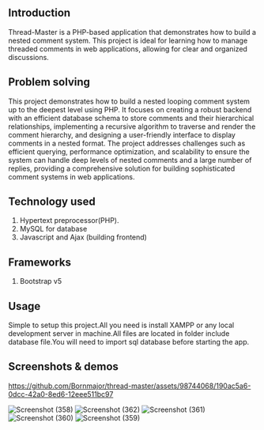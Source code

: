 ## Introduction

Thread-Master is a PHP-based application that demonstrates how to build a nested comment system. This project is ideal for learning how to manage threaded comments in web applications, allowing for clear and organized discussions.

## Problem solving
This project demonstrates how to build a nested looping comment system up to the deepest level using PHP. It focuses on creating a robust backend with an efficient database schema to store comments and their hierarchical relationships, implementing a recursive algorithm to traverse and render the comment hierarchy, and designing a user-friendly interface to display comments in a nested format. The project addresses challenges such as efficient querying, performance optimization, and scalability to ensure the system can handle deep levels of nested comments and a large number of replies, providing a comprehensive solution for building sophisticated comment systems in web applications.

## Technology used
1. Hypertext preprocessor(PHP).
2. MySQL for database
3. Javascript and Ajax (building frontend)

## Frameworks
1. Bootstrap v5

## Usage
Simple to setup this project.All you need is install XAMPP or any local development server in machine.All files are located in folder include database file.You will need to import sql database before starting the app.


## Screenshots & demos

https://github.com/Bornmajor/thread-master/assets/98744068/190ac5a6-0dcc-42a0-8ed6-12eee511bc97


![Screenshot (358)](https://github.com/Bornmajor/thread-master/assets/98744068/5408e90d-7f01-488a-bc41-77a2b9c67574)
![Screenshot (362)](https://github.com/Bornmajor/thread-master/assets/98744068/10c4c8ca-c21c-4d47-8959-e0a1fdd64b1f)
![Screenshot (361)](https://github.com/Bornmajor/thread-master/assets/98744068/c4d7f10a-f9f6-4d0a-83c7-f7201f04f793)
![Screenshot (360)](https://github.com/Bornmajor/thread-master/assets/98744068/944edf46-9b41-4f20-87c0-5886b95b056e)
![Screenshot (359)](https://github.com/Bornmajor/thread-master/assets/98744068/24250686-f257-4d26-b9e9-4b44f4c0ce11)
